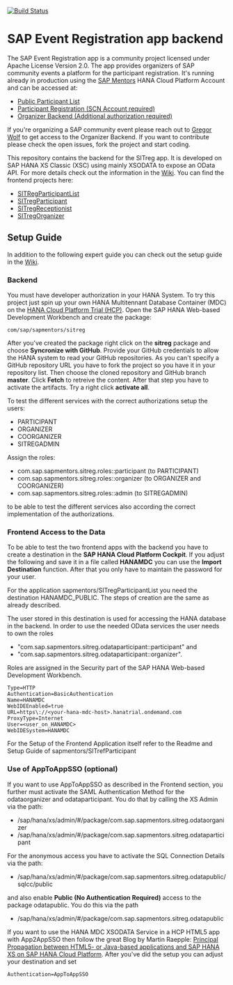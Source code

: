 [![Build Status](http://ci.computerservice-wolf.com/buildStatus/icon?job=CI_SITreg_master_build)](http://ci.computerservice-wolf.com/job/CI_SITreg_master_build)

# SAP Event Registration app backend

The SAP Event Registration app is a community project licensed under Apache License Version 2.0. The app provides organizers of SAP community events a platform for the participant registration. It's running already in production using the [SAP Mentors](http://sapmentors.sap.com) HANA Cloud Platform Account and can be accessed at:

* [Public Participant List](https://sitregparticipantlist-a5a504e08.dispatcher.hana.ondemand.com/)
* [Participant Registration (SCN Account required)](https://sitregparticipant-a5a504e08.dispatcher.hana.ondemand.com/)
* [Organizer Backend (Additional authorization required)](https://sitregorganizer-a5a504e08.dispatcher.hana.ondemand.com/)
 
If you're organizing a SAP community event please reach out to [Gregor Wolf](mailto:gregor.wolf@gmail.com) to get access to the Organizer Backend. If you want to contribute please check the open issues, fork the project and start coding.

This repository contains the backend for the SITreg app. It is developed on SAP HANA XS Classic (XSC) using mainly XSODATA to expose an OData API. For more details check out the information in the [Wiki](https://github.com/sapmentors/SITreg/wiki). You can find the frontend projects here:

* [SITRegParticipantList](https://github.com/sapmentors/SITRegParticipantList)
* [SITregParticipant](https://github.com/sapmentors/SITregParticipant)
* [SITregReceptionist](https://github.com/sapmentors/SITregReceptionist)
* [SITregOrganizer](https://github.com/sapmentors/SITregOrganizer)

## Setup Guide

In addition to the following expert guide you can check out the setup guide in the  [Wiki](https://github.com/sapmentors/SITreg/wiki/Setup:-1.-Create-MDC-Database-on-HCP).

### Backend

You must have developer authorization in your HANA System. To try this project just spin up your own HANA Multitennant Database Container (MDC) on the [HANA Cloud Platform Trial (HCP)](https://hcp.sap.com/). Open the SAP HANA Web-based Development Workbench and create the package:

    com/sap/sapmentors/sitreg

After you've created the package right click on the **sitreg** package and choose **Syncronize with GitHub**. Provide your GitHub credentials to allow the HANA system to read your GitHub repositories. As you can't specify a GitHub repository URL you have to fork the project so you have it in your repository list. Then choose the cloned repository and GitHub branch **master**. Click **Fetch** to retreive the content. After that step you have to activate the artifacts. Try a right click **activate all**.

To test the different services with the correct authorizations setup the users: 

* PARTICIPANT 
* ORGANIZER
* COORGANIZER
* SITREGADMIN
 
Assign the roles:

* com.sap.sapmentors.sitreg.roles::participant (to PARTICIPANT)
* com.sap.sapmentors.sitreg.roles::organizer (to ORGANIZER and COORGANIZER)
* com.sap.sapmentors.sitreg.roles::admin (to SITREGADMIN)

to be able to test the different services also according the correct implementation of the authorizations.

### Frontend Access to the Data

To be able to test the two frontend apps with the backend you have to create a destination in the **SAP HANA Cloud Platform Cockpit**. If you adjust the following and save it in a file called **HANAMDC** you can use the **Import Destination** function. After that you only have to maintain the password for your user.

For the application sapmentors/SITregParticipantList you need the destination HANAMDC_PUBLIC. The steps of creation are the same as already described.

The user stored in this destination is used for accessing the HANA database in the backend. In order to use the needed OData services the user needs to own the roles 
* "com.sap.sapmentors.sitreg.odataparticipant::participant" and 
* "com.sap.sapmentors.sitreg.odataparticipant::organizer". 

Roles are assigned in the Security part of the SAP HANA Web-based Development Workbench.

```
Type=HTTP
Authentication=BasicAuthentication
Name=HANAMDC
WebIDEEnabled=true
URL=https\://<your-hana-mdc-host>.hanatrial.ondemand.com
ProxyType=Internet
User=<user_on_HANAMDC>
WebIDESystem=HANAMDC
```

For the Setup of the Frontend Application itself refer to the Readme and Setup Guide of sapmentors/SITrefParticipant

### Use of AppToAppSSO (optional)
If you want to use AppToAppSSO as described in the Frontend section, you further must activate the SAML Authentication Method for the odataorganizer and odataparticipant. You do that by calling the XS Admin via the path:

* /sap/hana/xs/admin/#/package/com.sap.sapmentors.sitreg.odataorganizer
* /sap/hana/xs/admin/#/package/com.sap.sapmentors.sitreg.odataparticipant 
 
For the anonymous access you have to activate the SQL Connection Details via the path:

* /sap/hana/xs/admin/#/package/com.sap.sapmentors.sitreg.odatapublic/sqlcc/public

and also enable **Public (No Authentication Required)** access to the package odatapublic. You do this via the path

* /sap/hana/xs/admin/#/package/com.sap.sapmentors.sitreg.odatapublic

If you want to use the HANA MDC XSODATA Service in a HCP HTML5 app with App2AppSSO then follow the great Blog by Martin Raepple: [Principal Propagation between HTML5- or Java-based applications and SAP HANA XS on SAP HANA Cloud Platform](http://scn.sap.com/community/developer-center/cloud-platform/blog/2016/03/21/principal-propagation-between-html5-and-sap-hana-xs-on-sap-hana-cloud-platform). After you've did the setup you can adjust your destination and set

```
Authentication=AppToAppSSO
```
